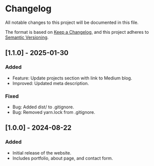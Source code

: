 # Changelog

All notable changes to this project will be documented in this file.

The format is based on [Keep a Changelog](https://keepachangelog.com/), and this project adheres to [Semantic Versioning](https://semver.org/).

## [1.1.0] - 2025-01-30

### Added

- Feature: Update projects section with link to Medium blog.
- Improved: Updated meta description.

### Fixed

- Bug: Added dist/ to .gitignore.
- Bug: Removed yarn.lock from .gitignore.

## [1.0.0] - 2024-08-22

### Added

- Initial release of the website.
- Includes portfolio, about page, and contact form.
